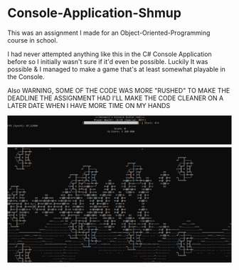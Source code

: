 # Console-Application-Shmup
This was an assignment I made for an Object-Oriented-Programming course in school. 

I had never attempted anything like this in the C# Console Application before so I initially wasn't sure if it'd even be possible. 
Luckily It was possible & I managed to make a game that's at least somewhat playable in the Console.

Also WARNING, SOME OF THE CODE WAS MORE "RUSHED" TO MAKE THE DEADLINE THE ASSIGNMENT HAD I'LL MAKE THE CODE CLEANER ON A LATER DATE WHEN I HAVE MORE TIME ON MY HANDS

![alt text](https://github.com/Joonaxii/Console-Application-Shmup/blob/main/Screenshots/Screenshot_0.png?raw=true)
